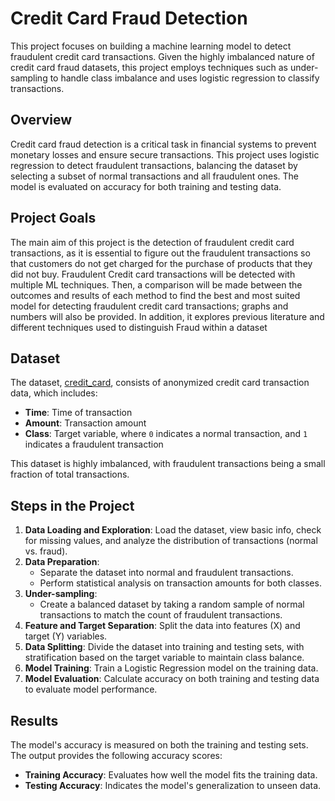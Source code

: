 # Credit Card Fraud Detection

This project focuses on building a machine learning model to detect fraudulent credit card transactions. Given the highly imbalanced nature of credit card fraud datasets, this project employs techniques such as under-sampling to handle class imbalance and uses logistic regression to classify transactions.

## Overview

Credit card fraud detection is a critical task in financial systems to prevent monetary losses and ensure secure transactions. This project uses logistic regression to detect fraudulent transactions, balancing the dataset by selecting a subset of normal transactions and all fraudulent ones. The model is evaluated on accuracy for both training and testing data.

## Project Goals
The main aim of this project is the detection of fraudulent credit card transactions, as it is essential to figure out the fraudulent transactions so that customers do not get charged for the purchase of products that they did not buy. Fraudulent Credit card transactions will be detected with multiple ML techniques. Then, a comparison will be made between the outcomes and results of each method to find the best and most suited model for detecting fraudulent credit card transactions; graphs and numbers will also be provided. In addition, it explores previous literature and different techniques used to distinguish Fraud within a dataset

## Dataset

The dataset, [credit_card](https://www.kaggle.com/datasets/mlg-ulb/creditcardfraud), consists of anonymized credit card transaction data, which includes:
- **Time**: Time of transaction
- **Amount**: Transaction amount
- **Class**: Target variable, where `0` indicates a normal transaction, and `1` indicates a fraudulent transaction

This dataset is highly imbalanced, with fraudulent transactions being a small fraction of total transactions.


## Steps in the Project

1. **Data Loading and Exploration**: Load the dataset, view basic info, check for missing values, and analyze the distribution of transactions (normal vs. fraud).
2. **Data Preparation**:
    - Separate the dataset into normal and fraudulent transactions.
    - Perform statistical analysis on transaction amounts for both classes.
3. **Under-sampling**:
    - Create a balanced dataset by taking a random sample of normal transactions to match the count of fraudulent transactions.
4. **Feature and Target Separation**: Split the data into features (X) and target (Y) variables.
5. **Data Splitting**: Divide the dataset into training and testing sets, with stratification based on the target variable to maintain class balance.
6. **Model Training**: Train a Logistic Regression model on the training data.
7. **Model Evaluation**: Calculate accuracy on both training and testing data to evaluate model performance.

## Results

The model's accuracy is measured on both the training and testing sets. The output provides the following accuracy scores:

- **Training Accuracy**: Evaluates how well the model fits the training data.
- **Testing Accuracy**: Indicates the model's generalization to unseen data.




